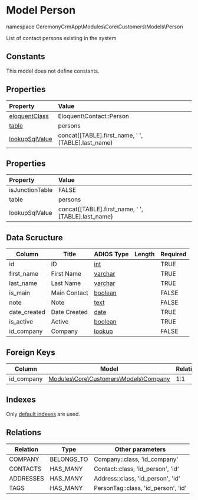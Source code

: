 # Model Person

namespace CeremonyCrmApp\Modules\Core\Customers\Models\Person

List of contact persons existing in the system

## Constants

This model does not define constants.

## Properties

| Property                                                                                 | Value                                              |
| :--------------------------------------------------------------------------------------- | :------------------------------------------------- |
| [eloquentClass](https://docs.wai.blue/adios-framework/models/properties#eloquentClass)   | Eloquent\Contact::Person                           |
| [table](https://docs.wai.blue/adios-framework/models/properties#table)                   | persons                                            |
| [lookupSqlValue](https://docs.wai.blue/adios-framework/models/properties#lookupSqlValue) | concat([TABLE].first_name, ' ', [TABLE].last_name) |

## Properties

| Property        | Value                                              |
| :-------------- | :------------------------------------------------- |
| isJunctionTable | FALSE                                              |
| table           | persons                                            |
| lookupSqlValue  | concat([TABLE].first_name, ' ', [TABLE].last_name) |

## Data Scructure

| Column       | Title        | ADIOS Type                                                                 | Length | Required |
| ------------ | ------------ | -------------------------------------------------------------------------- | ------ | -------- |
| id           | ID           | [int](https://docs.wai.blue/adios-framework/models/attributes#int)         |        | TRUE     |
| first_name   | First Name   | [varchar](https://docs.wai.blue/adios-framework/models/attributes#varchar) |        | TRUE     |
| last_name    | Last Name    | [varchar](https://docs.wai.blue/adios-framework/models/attributes#varchar) |        | TRUE     |
| is_main      | Main Contact | [boolean](https://docs.wai.blue/adios-framework/models/attributes#boolean) |        | FALSE    |
| note         | Note         | [text](https://docs.wai.blue/adios-framework/models/attributes#text)       |        | FALSE    |
| date_created | Date Created | [date](https://docs.wai.blue/adios-framework/models/attributes#date)       |        | TRUE     |
| is_active    | Active       | [boolean](https://docs.wai.blue/adios-framework/models/attributes#boolean) |        | TRUE     |
| id_company   | Company      | [lookup](https://docs.wai.blue/adios-framework/models/attributes#lookup)   |        | FALSE    |

## Foreign Keys

| Column     | Model                                            | Relation | OnUpdate | OnDelete |
| ---------- | ------------------------------------------------ | -------- | -------- | -------- |
| id_company | [Modules\Core\Customers\Models\Company](company) | 1:1      | Cascade  | Restrict |

## Indexes

Only [default indexes](https://docs.wai.blue/adios-framework/default-indexes) are used.

## Relations

| Relation  | Type       | Other parameters                    |
| --------- | ---------- | ----------------------------------- |
| COMPANY   | BELONGS_TO | Company::class, 'id_company'        |
| CONTACTS  | HAS_MANY   | Contact::class, 'id_person', 'id'   |
| ADDRESSES | HAS_MANY   | Address::class, 'id_person', 'id'   |
| TAGS      | HAS_MANY   | PersonTag::class, 'id_person', 'id' |
